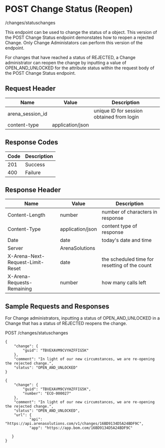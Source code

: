 # POST Change Status (Reopen)


/changes/statuschanges

This endpoint can be used  to change the status of a  object. This version of the POST Change Status endpoint demonstates how to reopen a rejected Change. Only Change Administators can perform this version of the endpoint. 

For changes that have reached a status of  REJECTED, a Change administrator can reopen the change by inputting a value of OPEN_AND_UNLOCKED for the attribute status within the request body of the POST Change Status endpoint.

## Request Header

| Name<br> | Value<br> | Description<br> |
|  --- |  --- |  --- | 
| arena_session_id<br> |   | unique ID for session obtained from login<br> |
| content\-type<br> | application/json<br> |   |

## Response Codes

| Code<br> | Description<br> |
|  --- |  --- | 
| 201<br> | Success<br> |
| 400<br> | Failure<br> |

## Response Header

| Name<br> | Value<br> | Description<br> |
|  --- |  --- |  --- | 
| Content\-Length<br> | number<br> | number of characters in response<br> |
| Content\-Type<br> | application/json<br> | content type of response<br> |
| Date<br> | date<br> | today's date and time<br> |
| Server<br> | ArenaSolutions<br> |   |
| X\-Arena\-Next\-Request\-Limit\-Reset<br> | date<br> | the scheduled time for resetting of the count<br> |
| X\-Arena\-Requests\-Remaining<br> | number<br> | how many calls left<br> |

## Sample Requests and Responses
For Change administrators, inputting a status of OPEN_AND_UNLOCKED in a Change that has a status of REJECTED reopens the change.



POST /changes/statuschanges



```
{
    "change": {
        "guid": "TBVEXAVM9CVYHZFFIG5K"
    },
    "comment": "In light of our new circumstances, we are re-opening the rejected change.",
    "status": "OPEN_AND_UNLOCKED"
}
```


```
{
    "change": {
        "guid": "TBVEXAVM9CVYHZFFIG5K",
        "number": "ECO-000027"
    },
    "comment": "In light of our new circumstances, we are re-opening the rejected change.",
    "status": "OPEN_AND_UNLOCKED",
    "url": {
           "api": "https://api.arenasolutions.com/v1/changes/16BD9134D5A24BDF9C",
           "app": "https://app.bom.com/16BD9134D5A24BDF9C"

   }
}
```
